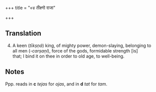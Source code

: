 +++
title = "०४ तीक्ष्णो राजा"

+++
## Translation
4. A keen (*tīkṣṇá*) king, of mighty power, demon-slaying, belonging to  
all men (*-carṣaṇí*), force of the gods, formidable strength \[is\]  
that; I bind it on thee in order to old age, to well-being.

## Notes
Ppp. reads in **c** *tejas* for *ojas*, and in **d** *tat* for *tam*.
